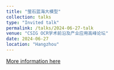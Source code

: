 ```yaml
---
title: "萤石蓝海大模型"
collection: talks
type: "Invited talk"
permalink: /talks/2024-06-27-talk
venue: "CSIG OCR学术前沿及产业应用高峰论坛"
date: 2024-06-27
location: "Hangzhou"
---
```


[More information here](https://news.qq.com/rain/a/20240627A05T7E00)

